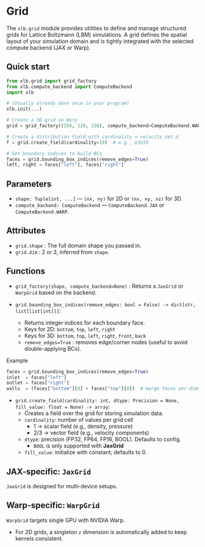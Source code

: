 # Grid

The `xlb.grid` module provides utilities to define and manage structured grids for Lattice Boltzmann (LBM) simulations. A grid defines the spatial layout of your simulation domain and is tightly integrated with the selected compute backend (JAX or Warp).

## Quick start

```python
from xlb.grid import grid_factory
from xlb.compute_backend import ComputeBackend
import xlb

# (Usually already done once in your program)
xlb.init(...)

# Create a 3D grid on Warp
grid = grid_factory((256, 128, 128), compute_backend=ComputeBackend.WARP)

# Create a distribution field with cardinality = velocity_set.d
f = grid.create_field(cardinality=19)  # e.g., D3Q19

# Get boundary indices to build BCs
faces = grid.bounding_box_indices(remove_edges=True)
left, right = faces["left"], faces["right"]

```

## **Parameters**

- `shape: Tuple[int, ...]` — `(nx, ny)` for 2D or `(nx, ny, nz)` for 3D.
- `compute_backend: ComputeBackend` — `ComputeBackend.JAX` or `ComputeBackend.WARP`.

## **Attributes**

- `grid.shape` : The full domain shape you passed in.
- `grid.dim` : 2 or 3, inferred from `shape`.

## **Functions**

- `grid_factory(shape, compute_backend=None)` : Returns a `JaxGrid` or `WarpGrid` based on the backend.

- `grid.bounding_box_indices(remove_edges: bool = False) -> dict[str, list[list[int]]]`:
    - Returns integer indices for each boundary face.
    - Keys for 2D: `bottom`, `top`, `left`, `right`
    - Keys for 3D: `bottom`, `top`, `left`, `right`, `front`, `back`
    - `remove_edges=True` : removes edge/corner nodes (useful to avoid double-applying BCs).

Example
```python
faces = grid.bounding_box_indices(remove_edges=True)
inlet  = faces["left"]
outlet = faces["right"]
walls  = (faces["bottom"][0] + faces["top"][0])  # merge faces per-dimension
```


- `grid.create_field(cardinality: int, dtype: Precision = None, fill_value: float = None) -> array`:
    - Creates a field over the grid for storing simulation data.
    - `cardinality`: number of values per grid cell
        - 1 → scalar field (e.g., density, pressure)
        - 2/3 → vector field (e.g., velocity components)
    - `dtype`: precision (FP32, FP64, FP16, BOOL). Defaults to config.
        - `BOOL` is only supported with **JaxGrid**
    - `fill_value`: initialize with constant; defaults to 0.



## **JAX-specific:** `JaxGrid`
`JaxGrid` is designed for multi-device setups.


## **Warp-specific:** `WarpGrid`
`WarpGrid` targets single GPU with NVIDIA Warp.

- For 2D grids, a singleton `z` dimension is automatically added to keep kernels consistent.

